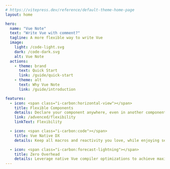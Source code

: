 ```yaml
---
# https://vitepress.dev/reference/default-theme-home-page
layout: home

hero:
  name: "Vue Note"
  text: "Write Vue with comment?"
  tagline: A more flexible way to write Vue
  image:
    light: /code-light.svg
    dark: /code-dark.svg
    alt: Vue Note
  actions:
    - theme: brand
      text: Quick Start
      link: /guide/quick-start
    - theme: alt
      text: Why Vue Note
      link: /guide/introduction

features:
  - icon: <span class="i-carbon:horizontal-view"></span>
    title: Flexible Components
    details: Declare your component anywhere, even in another component
    link: /advenced/flexibility
    linkText: Flexibility

  - icon: <span class="i-carbon:code"></span>
    title: Vue Native DX
    details: Keep all macros and reactivity you love, while enjoying seamless integration with the Vue ecosystem

  - icon: <span class="i-carbon:forecast-lightning"></span>
    title: Zero Overhead
    details: Leverage native Vue compiler optimizations to achieve maximum performance without any runtime cost.
---
```


